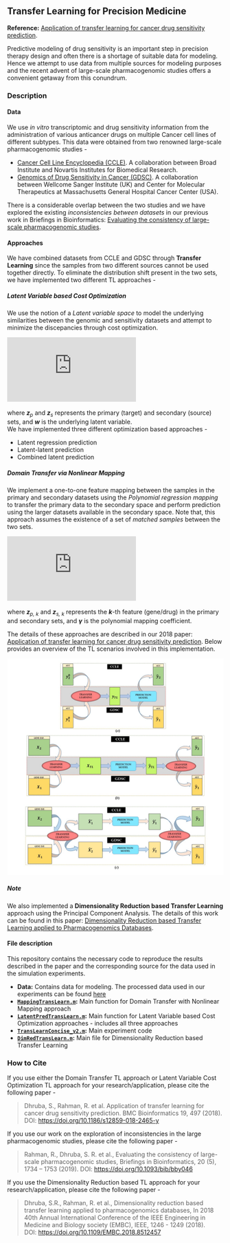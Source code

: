## Transfer Learning for Precision Medicine  

**Reference:** [Application of transfer learning for cancer drug sensitivity prediction](https://bmcbioinformatics.biomedcentral.com/articles/10.1186/s12859-018-2465-y).  

Predictive modeling of drug sensitivity is an important step in precision therapy design and often there is a shortage of suitable data for modeling. Hence we attempt to use data from multiple sources for modeling purposes and the recent advent of large-scale pharmacogenomic studies offers a convenient getaway from this conundrum.  


### Description

#### Data
We use *in vitro* transcriptomic and drug sensitivity information from the administration of various anticancer drugs on multiple Cancer cell lines of different subtypes. This data were obtained from two renowned large-scale pharmacogenomic studies - 
   * [Cancer Cell Line Encyclopedia (CCLE)](https://portals.broadinstitute.org/ccle/about/). A collaboration between Broad Institute and Novartis Institutes for Biomedical Research.
   * [Genomics of Drug Sensitivity in Cancer (GDSC)](https://www.cancerrxgene.org/about). A collaboration between Wellcome Sanger Institute (UK) and Center for Molecular Therapeutics at Massachusetts General Hospital Cancer Center (USA). 

There is a considerable overlap between the two studies and we have explored the existing *inconsistencies between datasets* in our previous work in Briefings in Bioinformatics: [Evaluating the consistency of large-scale pharmacogenomic studies](https://academic.oup.com/bib/article-abstract/20/5/1734/5034074). 


#### Approaches
We have combined datasets from CCLE and GDSC through **Transfer Learning** since the samples from two different sources cannot be used together directly. To eliminate the distribution shift present in the two sets, we have implemented two different TL approaches - 

##### Latent Variable based Cost Optimization
We use the notion of a *Latent variable space* to model the underlying similarities between the genomic and sensitivity datasets and attempt to minimize the discepancies through cost optimization.  
     
![lvco_eqn](https://latex.codecogs.com/svg.latex?%5Cinline%20%5Clarge%20%5Cboldsymbol%7Bw%7D%20%3D%20c_0%20&plus;%20c_p%20%5Cboldsymbol%7Bz%7D_p%20&plus;%20c_s%20%5Cboldsymbol%7Bz%7D_s%20&plus;%20%5Cboldsymbol%7B%5Cvarepsilon%7D%2C%20%5Cqquad%20%5Csum_i%20%7Bc_i%7D%20%3D%201)  
     
where <i><b>z</b><sub>p</sub></i> and <i><b>z</b><sub>s</sub></i> represents the primary (target) and secondary (source) sets, and <i><b>w</b></i> is the underlying latent variable.  
We have implemented three different optimization based approaches - 
  * Latent regression prediction
  * Latent-latent prediction
  * Combined latent prediction


##### Domain Transfer _via_ Nonlinear Mapping
We implement a one-to-one feature mapping between the samples in the primary and secondary datasets using the *Polynomial regression mapping* to transfer the primary data to the secondary space and perform prediction using the larger datasets available in the secondary space. Note that, this approach assumes the existence of a set of *matched samples* between the two sets. 
     
![dtnm_eqn](https://latex.codecogs.com/svg.latex?%5Cinline%20%5Clarge%20%5Cboldsymbol%7Bz%7D_%7Bs%2C%20k%7D%20%3D%20%5Cboldsymbol%7B%5Cgamma%7D_%7Bp%7D%5E%7B%28k%29%7D%20%5Cboldsymbol%7Bz%7D_%7Bp%2C%20k%7D%20&plus;%20%5Cboldsymbol%7B%5Cvarepsilon%7D%5E%7B%28k%29%7D)  
     
where <i><b>z</b><sub>p, k</sub></i> and <i><b>z</b><sub>s, k</sub></i> represents the <i><b>k</b></i>-th feature (gene/drug) in the primary and secondary sets, and <i><b>γ</b></i> is the polynomial mapping coefficient.      

The details of these approaches are described in our 2018 paper: [Application of transfer learning for cancer drug sensitivity prediction](https://bmcbioinformatics.biomedcentral.com/articles/10.1186/s12859-018-2465-y). Below provides an overview of the TL scenarios involved in this implementation. 

![TL_summary](https://github.com/dhruba018/Transfer_Learning_Precision_Medicine/blob/master/TLsummary.jpg)

##### Note
We also implemented a **Dimensionality Reduction based Transfer Learning** approach using the Principal Component Analysis. The details of this work can be found in this paper: [Dimensionality Reduction based Transfer Learning applied to Pharmacogenomics Databases](https://ieeexplore.ieee.org/abstract/document/8512457). 


#### File description
This repository contains the necessary code to reproduce the results described in the paper and the corresponding source for the data used in the simulation experiments.  
  * **Data:** Contains data for modeling. The processed data used in our experiments can be found [here](https://www.dropbox.com/sh/x7o65bv5gtsw5h4/AAAgUVnkKwlCXDHaVjHRUUuEa?dl=0)
  * **[`MappingTransLearn.m`](https://github.com/dhruba018/Transfer_Learning_Precision_Medicine/blob/master/MappingTransLearn.m):** Main function for Domain Transfer with Nonlinear Mapping approach 
  * **[`LatentPredTransLearn.m`](https://github.com/dhruba018/Transfer_Learning_Precision_Medicine/blob/master/LatentPredTransLearn.m):** Main function for Latent Variable based Cost Optimization approaches - includes all three approaches 
  * **[`TransLearnConcise_v2.m`](https://github.com/dhruba018/Transfer_Learning_Precision_Medicine/blob/master/TransLearnConcise_v2.m):** Main experiment code  
  * **[`DimRedTransLearn.m`](https://github.com/dhruba018/Dose_time_Response_Recursive_Model/blob/master/DimRedTransLearn.m):** Main file for Dimensionality Reduction based Transfer Learning  


### How to Cite
If you use either the Domain Transfer TL approach or Latent Variable Cost Optimization TL approach for your research/application, please cite the following paper - 
  > Dhruba, S., Rahman, R. et al. Application of transfer learning for cancer drug sensitivity prediction. BMC Bioinformatics 19, 497 (2018). 
    DOI: https://doi.org/10.1186/s12859-018-2465-y


If you use our work on the exploration of inconsistencies in the large pharmacogenomic studies, please cite the following paper - 
  > Rahman, R., Dhruba, S. R. et al., Evaluating the consistency of large-scale pharmacogenomic studies, Briefings in Bioinformatics, 20 (5), 1734 – 1753 (2019). 
    DOI: https://doi.org/10.1093/bib/bby046


If you use the Dimensionality Reduction based TL approach for your research/application, please cite the following paper - 
  > Dhruba, S.R., Rahman, R. et al., Dimensionality reduction based transfer learning applied to pharmacogenomics databases, In 2018 40th Annual International Conference of the IEEE Engineering in Medicine and Biology society (EMBC), IEEE, 1246 - 1249 (2018).  
    DOI: https://doi.org/10.1109/EMBC.2018.8512457
